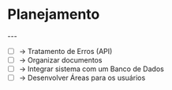 <h1>Planejamento</h1>
---

- [ ] -> Tratamento de Erros (API)
- [ ] -> Organizar documentos
- [ ] -> Integrar sistema com um Banco de Dados
- [ ] -> Desenvolver Áreas para os usuários